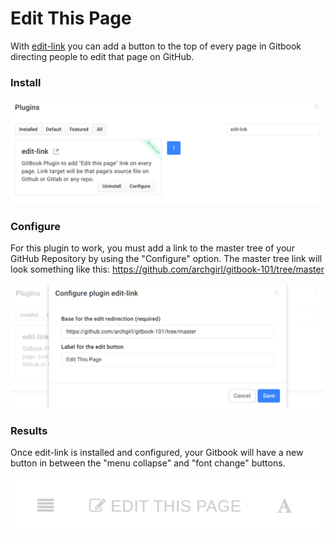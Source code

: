# Edit This Page

With [edit-link](https://plugins.gitbook.com/plugin/edit-link) you can add a button to the top of every page in Gitbook directing people to edit that page on GitHub.

### Install

![edit-link search and installation](/plugins-editlink-install.png)

### Configure

For this plugin to work, you must add a link to the master tree of your GitHub Repository by using the "Configure" option. The master tree link will look something like this: 
 https://github.com/archgirl/gitbook-101/tree/master

![edit-link configuration](/plugins-editlink-config.png)

### Results

Once edit-link is installed and configured, your Gitbook will have a new button in between the "menu collapse" and "font change" buttons.

![edit-link button](/plugins-editlink-button.png)


